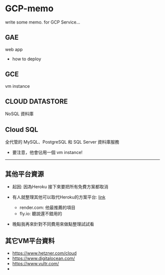 # GCP-memo

write some memo. for GCP Service...

## GAE
web app
- how to deploy

## GCE
vm instance

## CLOUD DATASTORE
NoSQL 資料庫

## Cloud SQL
全代管的 MySQL、PostgreSQL 和 SQL Server 資料庫服務

- 要注意，他會佔用一個 vm instance!


----

## 其他平台資源

- 起因: 因為Heroku 接下來要把所有免費方案都取消
- 有人就整理其他可以取代Heroku的方案平台: [link](https://github.com/Engagespot/heroku-free-alternatives)
  - render.com: 他最推薦的項目
  - fly.io: 聽說還不錯用的
  
- 晚點我再來針對不同費用來做點整理試試看

## 其它VM平台資料
- https://www.hetzner.com/cloud
- https://www.digitalocean.com/
- https://www.vultr.com/
- 
